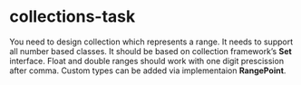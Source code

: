 # collections-task
You need to design collection which represents a range. It needs to support all number based classes. It should be based on collection framework’s **Set** interface.  Float and double ranges should work with one digit prescission after comma. Custom types can be added via implementaion **RangePoint**.
